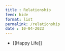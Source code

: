 ```yaml
---
title : Relationship
feed: hide
format: list
permalink: /relationship
date : 10-04-2023
---
```


-  [[Happy Life]]


